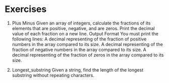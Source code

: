 # Exercises
1. Plus Minus
Given an array of integers, calculate the fractions of its elements that are positive, negative, and are zeros. Print the decimal value of each fraction on a new line.
Output Format
You must print the following  lines:
A decimal representing of the fraction of positive numbers in the array compared to its size.
A decimal representing of the fraction of negative numbers in the array compared to its size.
A decimal representing of the fraction of zeros in the array compared to its size.

2. Longest_substring
Given a string, find the length of the longest substring without repeating characters.
